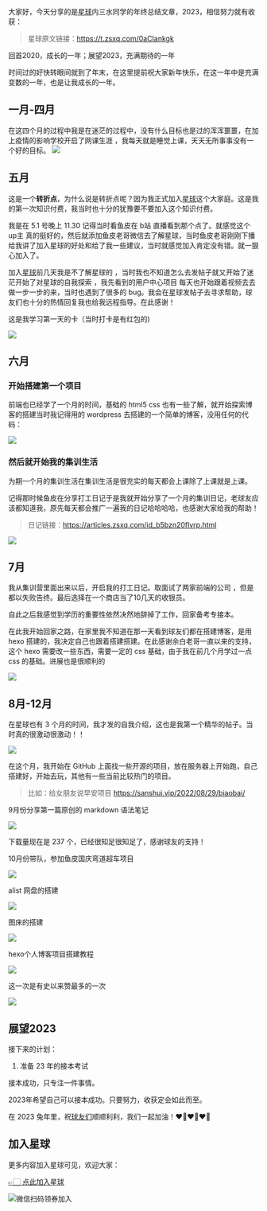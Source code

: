 大家好，今天分享的是[星球](https://mp.weixin.qq.com/s?__biz=MzI1NDczNTAwMA==&mid=2247524980&idx=2&sn=9ddcdb6c52aa096ed4c5ad0ced946a7d&chksm=e9c28583deb50c95f3c2665713a8bbc372c68332b3bfb846cf4b23af3f1cc07164832a291335&token=1681036854&lang=zh_CN&scene=21#wechat_redirect)内三水同学的年终总结文章，2023，相信努力就有收获：
> 星球原文链接：https://t.zsxq.com/0aCIankgk


回首2020，成长的一年；展望2023，充满期待的一年


时间过的好快转眼间就到了年末，在这里提前祝大家新年快乐，在这一年中是充满变数的一年，也是让我成长的一年。


## 一月-四月


在这四个月的过程中我是在迷茫的过程中，没有什么目标也是过的浑浑噩噩，在加上疫情的影响学校开启了网课生涯 ，我每天就是睡觉上课，天天无所事事没有一个好的目标。
![](https://files.mdnice.com/user/31817/3a822ead-9b8b-4748-8850-1f6e9ada5f0a.png)



## 五月


这是一个**转折点**，为什么说是转折点呢？因为我正式加入[星球](https://mp.weixin.qq.com/s?__biz=MzI1NDczNTAwMA==&mid=2247524980&idx=2&sn=9ddcdb6c52aa096ed4c5ad0ced946a7d&chksm=e9c28583deb50c95f3c2665713a8bbc372c68332b3bfb846cf4b23af3f1cc07164832a291335&token=1681036854&lang=zh_CN&scene=21#wechat_redirect)这个大家庭。这是我的第一次知识付费，我当时也十分的犹豫要不要加入这个知识付费。

我是在 5.1 号晚上 11.30 记得当时看鱼皮在 b站 直播看到那个点了。就感觉这个 up主 真的挺好的，然后就添加鱼皮老哥微信去了解星球，当时鱼皮老哥刚刚下播给我讲了加入星球的好处和给了我一些建议，当时就感觉加入肯定没有错。就一狠心加入了。

加入[星球](https://mp.weixin.qq.com/s?__biz=MzI1NDczNTAwMA==&mid=2247524980&idx=2&sn=9ddcdb6c52aa096ed4c5ad0ced946a7d&chksm=e9c28583deb50c95f3c2665713a8bbc372c68332b3bfb846cf4b23af3f1cc07164832a291335&token=1681036854&lang=zh_CN&scene=21#wechat_redirect)前几天我是不了解星球的 ，当时我也不知道怎么去发帖子就又开始了迷茫开始了对星球的自我探索 ，我先看到的用户中心项目 每天也开始跟着视频去去做一步一步的来，当时也遇到了很多的 bug。我会在星球发帖子去寻求帮助，球友们也十分的热情回复我也给我远程指导。在此感谢！



这是我学习第一天的卡（当时打卡是有红包的)

![](https://files.mdnice.com/user/31817/f6c92069-a73b-4361-841a-719f6228d56a.png)





## 六月


### 开始搭建第一个项目  
前端也已经学了一个月的时间，基础的 html5 css 也有一些了解，就开始探索博客的搭建当时我记得用的 wordpress 去搭建的一个简单的博客，没用任何的代码：


![](https://files.mdnice.com/user/31817/dca31293-ccd0-4c51-b996-4adc8dc5e5ac.png)


### 然后就开始我的集训生活  

为期一个月的集训生活在集训生活是很充实的每天都会上课除了上课就是上课。

记得那时候鱼皮在分享打工日记于是我就开始分享了一个月的集训日记，老球友应该都知道我，原先每天都会推广一遍我的日记哈哈哈哈，也感谢大家给我的帮助！
> 日记链接：https://articles.zsxq.com/id_b5bzn20flvrp.html

![](https://files.mdnice.com/user/31817/8bbc2f4e-d266-4cb9-81b5-03e9da4bb21f.png)


## 7月

我从集训营里面出来以后，开启我的打工日记。取面试了两家前端的公司 ，但是都以失败告终。最后选择在一个商店当了10几天的收银员。

自此之后我感觉到学历的重要性依然决然地辞掉了工作，回家备考专接本。

在此我开始回家之路，在家里我不知道在那一天看到球友们都在搭建博客，是用 hexo 搭建的，我决定自己也跟着搭建搭建。在此感谢余白老哥一直以来的支持，这个 hexo 需要改一些东西，需要一定的 css 基础，由于我在前几个月学过一点 css 的基础。进展也是很顺利的

![](https://files.mdnice.com/user/31817/1a9697d7-f641-4068-81ae-e99ee99bf19c.png)


## 8月-12月

在星球也有 3 个月的时间，我才发的自我介绍，这也是我第一个精华的帖子。当时真的很激动很激动！！


![](https://files.mdnice.com/user/31817/03b4f992-8ebc-4cc1-adba-1e7ee69782c8.png)


在这个月，我开始在 GitHub 上面找一些开源的项目，放在服务器上开始跑，自己搭建好，开始去玩，其他有一些当前比较热门的项目。

> 比如：给女朋友说早安项目   https://sanshui.vip/2022/08/29/biaobai/

9月份分享第一篇原创的 markdown 语法笔记 

![](https://files.mdnice.com/user/31817/e7c5ec5d-7ff3-4b29-8bbb-c17b61e42603.png)


下载量现在是 237 个，已经很知足很知足了，感谢球友的支持！

10月份带队，参加鱼皮国庆弯道超车项目

![](https://files.mdnice.com/user/31817/3fdeac4c-db4d-4725-b559-adb5d98a34ac.png)

alist 网盘的搭建


![](https://files.mdnice.com/user/31817/836b831b-0038-473e-8b40-059bee776301.png)


图床的搭建


![](https://files.mdnice.com/user/31817/45fa5e6e-6765-468c-a72a-b9e227f54a89.png)




hexo个人博客项目搭建教程


![](https://files.mdnice.com/user/31817/d953ac95-96ea-4016-b38d-1fb4e8d5d918.png)


这一次是有史以来赞最多的一次


![](https://files.mdnice.com/user/31817/5400ab2e-b79e-4128-89b0-b5cde7649d25.png)



## 展望2023


接下来的计划：

1. 准备 23 年的接本考试

接本成功，只专注一件事情。

2023年希望自己可以接本成功。只要努力，收获定会如此而至。

在 2023 兔年里，祝[球友们](https://mp.weixin.qq.com/s?__biz=MzI1NDczNTAwMA==&mid=2247524980&idx=2&sn=9ddcdb6c52aa096ed4c5ad0ced946a7d&chksm=e9c28583deb50c95f3c2665713a8bbc372c68332b3bfb846cf4b23af3f1cc07164832a291335&token=1681036854&lang=zh_CN&scene=21#wechat_redirect)顺顺利利，我们一起加油！❤️‍🔥❤️‍🔥❤️‍🔥

## 加入星球

更多内容加入星球可见，欢迎大家：

[👉🏻 点此加入星球](https://yuyuanweb.feishu.cn/wiki/SDtMwjR1DituVpkz5MLc3fZLnzb)

![微信扫码领券加入](https://www.codefather.cn/img/%E7%9F%A5%E8%AF%86%E6%98%9F%E7%90%83%E6%89%AB%E7%A0%81.jpeg)
